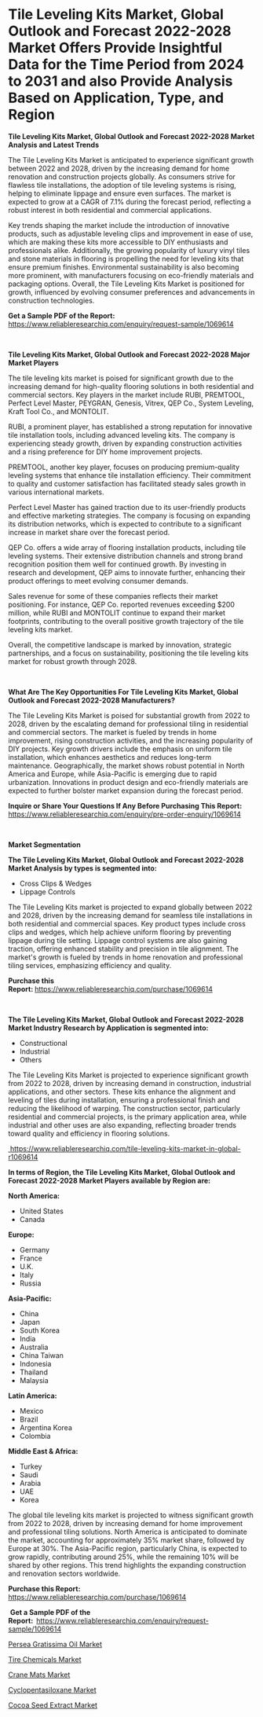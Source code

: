 <p><h1>Tile Leveling Kits Market, Global Outlook and Forecast 2022-2028 Market Offers Provide Insightful Data for the Time Period from 2024 to 2031 and also Provide Analysis Based on Application, Type, and Region</h1></p><p><strong>Tile Leveling Kits Market, Global Outlook and Forecast 2022-2028 Market Analysis and Latest Trends</strong></p>
<p><p>The Tile Leveling Kits Market is anticipated to experience significant growth between 2022 and 2028, driven by the increasing demand for home renovation and construction projects globally. As consumers strive for flawless tile installations, the adoption of tile leveling systems is rising, helping to eliminate lippage and ensure even surfaces. The market is expected to grow at a CAGR of 7.1% during the forecast period, reflecting a robust interest in both residential and commercial applications.</p><p>Key trends shaping the market include the introduction of innovative products, such as adjustable leveling clips and improvement in ease of use, which are making these kits more accessible to DIY enthusiasts and professionals alike. Additionally, the growing popularity of luxury vinyl tiles and stone materials in flooring is propelling the need for leveling kits that ensure premium finishes. Environmental sustainability is also becoming more prominent, with manufacturers focusing on eco-friendly materials and packaging options. Overall, the Tile Leveling Kits Market is positioned for growth, influenced by evolving consumer preferences and advancements in construction technologies.</p></p>
<p><strong>Get a Sample PDF of the Report:&nbsp;</strong> <a href="https://www.reliableresearchiq.com/enquiry/request-sample/1069614">https://www.reliableresearchiq.com/enquiry/request-sample/1069614</a></p>
<p>&nbsp;</p>
<p><strong>Tile Leveling Kits Market, Global Outlook and Forecast 2022-2028 Major Market Players</strong></p>
<p><p>The tile leveling kits market is poised for significant growth due to the increasing demand for high-quality flooring solutions in both residential and commercial sectors. Key players in the market include RUBI, PREMTOOL, Perfect Level Master, PEYGRAN, Genesis, Vitrex, QEP Co., System Leveling, Kraft Tool Co., and MONTOLIT.</p><p>RUBI, a prominent player, has established a strong reputation for innovative tile installation tools, including advanced leveling kits. The company is experiencing steady growth, driven by expanding construction activities and a rising preference for DIY home improvement projects.</p><p>PREMTOOL, another key player, focuses on producing premium-quality leveling systems that enhance tile installation efficiency. Their commitment to quality and customer satisfaction has facilitated steady sales growth in various international markets.</p><p>Perfect Level Master has gained traction due to its user-friendly products and effective marketing strategies. The company is focusing on expanding its distribution networks, which is expected to contribute to a significant increase in market share over the forecast period.</p><p>QEP Co. offers a wide array of flooring installation products, including tile leveling systems. Their extensive distribution channels and strong brand recognition position them well for continued growth. By investing in research and development, QEP aims to innovate further, enhancing their product offerings to meet evolving consumer demands.</p><p>Sales revenue for some of these companies reflects their market positioning. For instance, QEP Co. reported revenues exceeding $200 million, while RUBI and MONTOLIT continue to expand their market footprints, contributing to the overall positive growth trajectory of the tile leveling kits market.</p><p>Overall, the competitive landscape is marked by innovation, strategic partnerships, and a focus on sustainability, positioning the tile leveling kits market for robust growth through 2028.</p></p>
<p>&nbsp;</p>
<p><strong>What Are The Key Opportunities For Tile Leveling Kits Market, Global Outlook and Forecast 2022-2028 Manufacturers?</strong></p>
<p><p>The Tile Leveling Kits Market is poised for substantial growth from 2022 to 2028, driven by the escalating demand for professional tiling in residential and commercial sectors. The market is fueled by trends in home improvement, rising construction activities, and the increasing popularity of DIY projects. Key growth drivers include the emphasis on uniform tile installation, which enhances aesthetics and reduces long-term maintenance. Geographically, the market shows robust potential in North America and Europe, while Asia-Pacific is emerging due to rapid urbanization. Innovations in product design and eco-friendly materials are expected to further bolster market expansion during the forecast period.</p></p>
<p><strong>Inquire or Share Your Questions If Any Before Purchasing This Report:</strong> <a href="https://www.reliableresearchiq.com/enquiry/pre-order-enquiry/1069614">https://www.reliableresearchiq.com/enquiry/pre-order-enquiry/1069614</a></p>
<p>&nbsp;</p>
<p><strong>Market Segmentation</strong></p>
<p><strong>The Tile Leveling Kits Market, Global Outlook and Forecast 2022-2028 Market Analysis by types is segmented into:</strong></p>
<p><ul><li>Cross Clips & Wedges</li><li>Lippage Controls</li></ul></p>
<p><p>The Tile Leveling Kits market is projected to expand globally between 2022 and 2028, driven by the increasing demand for seamless tile installations in both residential and commercial spaces. Key product types include cross clips and wedges, which help achieve uniform flooring by preventing lippage during tile setting. Lippage control systems are also gaining traction, offering enhanced stability and precision in tile alignment. The market's growth is fueled by trends in home renovation and professional tiling services, emphasizing efficiency and quality.</p></p>
<p><strong>Purchase this Report:&nbsp;</strong><a href="https://www.reliableresearchiq.com/purchase/1069614">https://www.reliableresearchiq.com/purchase/1069614</a></p>
<p>&nbsp;</p>
<p><strong>The Tile Leveling Kits Market, Global Outlook and Forecast 2022-2028 Market Industry Research by Application is segmented into:</strong></p>
<p><ul><li>Constructional</li><li>Industrial</li><li>Others</li></ul></p>
<p><p>The Tile Leveling Kits Market is projected to experience significant growth from 2022 to 2028, driven by increasing demand in construction, industrial applications, and other sectors. These kits enhance the alignment and leveling of tiles during installation, ensuring a professional finish and reducing the likelihood of warping. The construction sector, particularly residential and commercial projects, is the primary application area, while industrial and other uses are also expanding, reflecting broader trends toward quality and efficiency in flooring solutions.</p></p>
<p><a href="https://www.reliableresearchiq.com/tile-leveling-kits-market-in-global-r1069614">&nbsp;https://www.reliableresearchiq.com/tile-leveling-kits-market-in-global-r1069614</a></p>
<p><strong>In terms of Region, the Tile Leveling Kits Market, Global Outlook and Forecast 2022-2028 Market Players available by Region are:</strong></p>
<p>
    <p> <strong> North America: </strong>
        <ul>
            <li>United States</li>
            <li>Canada</li>
        </ul>
        </p> 
    <p> <strong> Europe: </strong>
        <ul>
            <li>Germany</li>
            <li>France</li>
            <li>U.K.</li>
            <li>Italy</li>
            <li>Russia</li>
        </ul>
        </p> 
    <p> <strong> Asia-Pacific: </strong>
        <ul>
            <li>China</li>
            <li>Japan</li>
            <li>South Korea</li>
            <li>India</li>
            <li>Australia</li>
            <li>China Taiwan</li>
            <li>Indonesia</li>
            <li>Thailand</li>
            <li>Malaysia</li>
        </ul>
        </p> 
    <p> <strong> Latin America: </strong>
        <ul>
            <li>Mexico</li>
            <li>Brazil</li>
            <li>Argentina Korea</li>
            <li>Colombia</li>
        </ul>
        </p> 
    <p> <strong> Middle East & Africa: </strong>
        <ul>
            <li>Turkey</li>
            <li>Saudi</li>
            <li>Arabia</li>
            <li>UAE</li>
            <li>Korea</li>
        </ul>
    </p>
    </p>
<p><p>The global tile leveling kits market is projected to witness significant growth from 2022 to 2028, driven by increasing demand for home improvement and professional tiling solutions. North America is anticipated to dominate the market, accounting for approximately 35% market share, followed by Europe at 30%. The Asia-Pacific region, particularly China, is expected to grow rapidly, contributing around 25%, while the remaining 10% will be shared by other regions. This trend highlights the expanding construction and renovation sectors worldwide.</p></p>
<p><strong>Purchase this Report: </strong><a href="https://www.reliableresearchiq.com/purchase/1069614">https://www.reliableresearchiq.com/purchase/1069614</a></p>
<p>&nbsp;<strong>Get a Sample PDF of the Report:&nbsp;&nbsp;</strong><a href="https://www.reliableresearchiq.com/enquiry/request-sample/1069614">https://www.reliableresearchiq.com/enquiry/request-sample/1069614</a></p>
<p><strong></strong></p>
<p><p><a href="https://www.linkedin.com/pulse/persea-gratissima-oil-market-global-regional-analysis-zz0he?trackingId=T0oi7tQVTq6%2Bl5cIIMoPlg%3D%3D">Persea Gratissima Oil Market</a></p><p><a href="https://www.linkedin.com/pulse/tire-chemicals-market-research-report-forecast-growth-xqtwe?trackingId=wYN4fGr0Qe6BrBYAfxtEGQ%3D%3D">Tire Chemicals Market</a></p><p><a href="https://www.linkedin.com/pulse/global-crane-mats-market-focus-product-type-oak-timbersmixed-i400e?trackingId=YTwbSKMWToifIAwf5LWsxw%3D%3D">Crane Mats Market</a></p><p><a href="https://www.linkedin.com/pulse/global-cyclopentasiloxane-market-sector2024-2031-metrics-1bfue?trackingId=6TMUtaEzTUezh3ywSa6IRQ%3D%3D">Cyclopentasiloxane Market</a></p><p><a href="https://www.linkedin.com/pulse/global-cocoa-seed-extract-market-share-growth-opportunities-74i2c?trackingId=bK%2BmvjfnSm6x0c0coGDLxw%3D%3D">Cocoa Seed Extract Market</a></p></p>